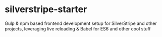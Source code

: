 # silverstripe-starter
Gulp &amp; npm based frontend development setup for SilverStripe and other projects, leveraging live reloading &amp; Babel for ES6 and other cool stuff
